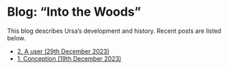 # Blog: “Into the Woods”

This blog describes Ursa’s development and history. Recent posts are listed below.

* [2. A user (29th December 2023)](<2. A user/>)
* [1. Conception (19th December 2023)](<1. Conception/>)